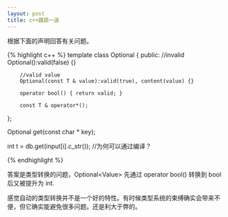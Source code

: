 ```yaml
---
layout: post
title: c++趣题一道
---
```


根据下面的声明回答有关问题。


{% highlight c++ %}
template<typename T> class Optional {
    public:
        //invalid
        Optional():valid(false) {}

        //valid value
        Optional(const T & value):valid(true), content(value) {}

        operator bool() { return valid; }

        const T & operator*();
};

Optional<Value> get(const char * key);

int t = db.get(input[i].c_str()); //为何可以通过编译？

{% endhighlight %}

<!-- more -->

答案是类型转换的问题，Optional\<Value\> 先通过 operator bool() 转换到 bool 后又被提升为 int.


感觉自动的类型转换并不是一个好的特性。有时候类型系统的束缚确实会带来不便，但它确实能避免很多问题。还是利大于弊的。